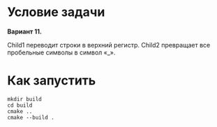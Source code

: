 # Условие задачи

**Вариант 11.**

Child1 переводит строки в верхний регистр. Child2 превращает все пробельные
символы в символ «_».

# Как запустить

```shell
mkdir build
cd build
cmake ..
cmake --build .
```
